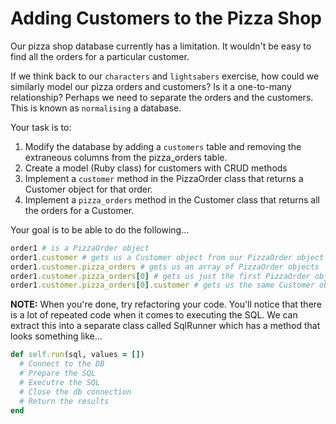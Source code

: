 # Adding Customers to the Pizza Shop

Our pizza shop database currently has a limitation. It wouldn't be easy to find all the orders for a particular customer. 

If we think back to our ```characters``` and ```lightsabers``` exercise, how could we similarly model our pizza orders and customers? Is it a one-to-many relationship? Perhaps we need to separate the orders and the customers. This is known as ```normalising``` a database.

Your task is to: 

1. Modify the database by adding a ```customers``` table and removing the extraneous columns from the pizza_orders table.
2. Create a model (Ruby class) for customers with CRUD methods
3. Implement a ```customer``` method in the PizzaOrder class that returns a Customer object for that order.
4. Implement a ```pizza_orders``` method in the Customer class that returns all the orders for a Customer.

Your goal is to be able to do the following...

```ruby
order1 # is a PizzaOrder object
order1.customer # gets us a Customer object from our PizzaOrder object
order1.customer.pizza_orders # gets us an array of PizzaOrder objects
order1.customer.pizza_orders[0] # gets us just the first PizzaOrder object
order1.customer.pizza_orders[0].customer # gets us the same Customer object back again
```  

**NOTE:** When you're done, try refactoring your code. You'll notice that there is a lot of repeated code when it comes to executing the SQL. We can extract this into a separate class called SqlRunner which has a method that looks something like...

```ruby
def self.run(sql, values = [])
  # Connect to the DB
  # Prepare the SQL
  # Executre the SQL
  # Close the db connection
  # Return the results
end
```